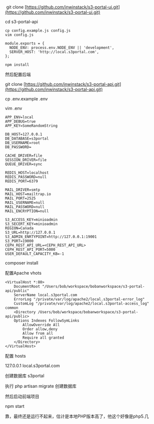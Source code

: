  git clone [https://github.com/inwinstack/s3-portal-ui.git](https://github.com/inwinstack/s3-portal-ui.git)

cd s3-portal-api

```
cp config.example.js config.js
vim config.js
```

```
module.exports = {
  NODE_ENV: process.env.NODE_ENV || 'development',
  SERVER_HOST: 'http://local.s3portal.com',
};
```

```
npm install
```

然后配置后端

git clone [https://github.com/inwinstack/s3-portal-api.git](https://github.com/inwinstack/s3-portal-api.git)

cp .env.example .env

vim .env

```
APP_ENV=local
APP_DEBUG=true
APP_KEY=SomeRandomString

DB_HOST=127.0.0.1
DB_DATABASE=s3portal
DB_USERNAME=root
DB_PASSWORD=

CACHE_DRIVER=file
SESSION_DRIVER=file
QUEUE_DRIVER=sync

REDIS_HOST=localhost
REDIS_PASSWORD=null
REDIS_PORT=6379

MAIL_DRIVER=smtp
MAIL_HOST=mailtrap.io
MAIL_PORT=2525
MAIL_USERNAME=null
MAIL_PASSWORD=null
MAIL_ENCRYPTION=null

S3_ACCESS_KEY=minioadmin
S3_SECERT_KEY=minioadmin
REGION=Canada
S3_URL=http://127.0.0.1
S3_ADMIN_ENRTYPOINT=http://127.0.0.1:19001
S3_PORT=19000
CEPH_REST_API_URL=<CEPH_REST_API_URL>
CEPH_REST_API_PORT=5000
USER_DEFAULT_CAPACITY_KB=-1

```

composer install

配置Apache vhots

```
<VirtualHost *:80>
    DocumentRoot "/Users/bob/workspace/bobanworkspace/s3-portal-api/public"
    ServerName local.s3portal.com
    ErrorLog "/private/var/log/apache2/local.s3portal-error_log"
    CustomLog "/private/var/log/apache2/local.s3portal-access_log" common
    <Directory /Users/bob/workspace/bobanworkspace/s3-portal-api/public>
	Options Indexes FollowSymLinks
        AllowOverride All
        Order allow,deny
        Allow from all
        Require all granted
    </Directory>
</VirtualHost>
```

配置 hosts

127.0.0.1  local.s3portal.com

创建数据库 s3portal

执行 php artisan migrate  创建数据库

然后启动前端项目

npm start

靠，最终还是运行不起来，估计是本地PHP版本高了，他这个好像是php5.几